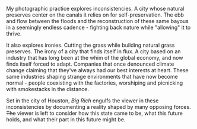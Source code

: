 My photographic practice explores inconsistencies. A city whose natural preserves center on the canals it relies on for self-preservation. The ebb and flow between the floods and the reconstruction of these same bayous in a seemingly endless cadence - fighting back nature while "allowing" it to thrive.

It also explores ironies. Cutting the grass while building natural grass preserves. The irony of a city that finds itself in flux. A city based on an industry that has long been at the whim of the global economy, and now finds itself forced to adapt. Companies that once denounced climate change claiming that they've always had our best interests at heart. These same industries shaping strange environments that have now become normal - people coexisting with the factories, worshiping and picnicking with smokestacks in the distance.

Set in the city of Houston, *Big Rich* engulfs the viewer in these inconsistencies by documenting a reality shaped by many opposing forces. ~~The~~ viewer is left to consider how this state came to be, what this future holds, and what their part in this future might be.